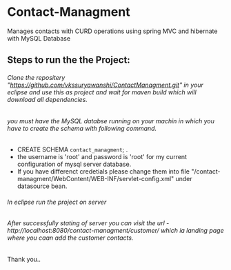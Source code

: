 # Contact-Managment
Manages contacts with CURD operations using spring MVC and hibernate with MySQL Database

## Steps to run the the Project:

###### Clone the repositery "https://github.com/vkssuryawanshi/ContactManagment.git" in your eclipse and use this as project and wait for maven build which will download all dependencies.
###### you must have the MySQL databse running on your machin in which you have to create the schema with following command.
  - CREATE SCHEMA `contact_managment`; .
  - the username is 'root' and password is 'root' for my current configuration of mysql server database.
  - If you have differenct credetials please change them into file "/contact-managment/WebContent/WEB-INF/servlet-config.xml" under datasource bean.  
###### In eclipse run the project on server
###### After successfully stating of server you can visit the url - http://localhost:8080/contact-managment/customer/ which ia landing page where you caan add the customer contacts.


Thank you..
